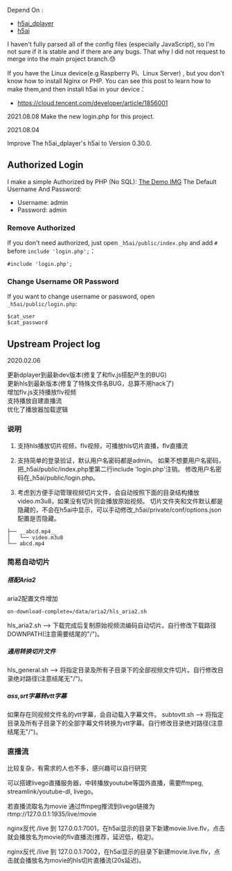 Depend On :
- [h5ai_dplayer](https://github.com/Pearlulu/h5ai_dplayer) 
- [h5ai](https://github.com/lrsjng/h5ai)

I haven't fully parsed all of the config files (especially JavaScript), so I'm not sure if it is stable and if there are any bugs. That why I did not request to merge into the main project branch.😓

If you have the Linux device(e.g Raspberry Pi、Linux Server) , but you don't know how to install Nginx or PHP.
You can see this post to learn how to make them,and then install h5ai in your device：
- https://cloud.tencent.com/developer/article/1856001

2021.08.08
Make the new login.php for this project.

2021.08.04

Improve The h5ai_dplayer's h5ai to Version 0.30.0.

## Authorized Login
I make a simple Authorized by PHP (No SQL):
[The Demo IMG](demo/login.png)
The Default Username And Password:
- Username: admin
- Password: admin

### Remove Authorized
If you don't need authorized, just open `_h5ai/public/index.php` and add `#` before `include 'login.php';`：
```
#include 'login.php';
```

### Change Username OR Password
If you want to change username or password, open  `_h5ai/public/login.php`: 
```
$cat_user 
$cat_password
```


## Upstream Project log

2020.02.06  
 
更新dplayer到最新dev版本(修复了和flv.js搭配产生的BUG)  
更新hls到最新版本(修复了特殊文件名BUG，总算不用hack了)  
增加flv.js支持播放flv视频  
支持播放自建直播流  
优化了播放器加载逻辑

### 说明

1. 支持hls播放切片视频，flv视频，可播放hls切片直播，flv直播流

2. 支持简单的登录验证，默认用户名密码都是admin。
如果不想要用户名密码，把_h5ai/public/index.php里第二行include 'login.php'注销。
修改用户名密码在_h5ai/public/login.php。

3. 考虑到方便手动管理视频切片文件，会自动按照下面的目录结构播放video.m3u8，如果没有切片则会播放原始视频。
切片文件夹和文件默认都是隐藏的，不会在h5ai中显示，可以手动修改_h5ai/private/conf/options.json配置是否隐藏。
```
├── __abcd.mp4__
│   └── video.m3u8
└── abcd.mp4
```

### 简易自动切片

##### 搭配Aria2
aria2配置文件增加
```
on-download-complete=/data/aria2/hls_aria2.sh
```
hls_aria2.sh --> 下载完成后复制原始视频流编码自动切片。自行修改下载路径DOWNPATH(注意需要结尾的"/")。

##### 通用转换切片文件
hls_general.sh --> 将指定目录及所有子目录下的全部视频文件切片。自行修改目录绝对路径(注意结尾无"/")。

##### ass,srt字幕转vtt字幕
如果存在同视频文件名的vtt字幕，会自动载入字幕文件。
subtovtt.sh --> 将指定目录及所有子目录下的全部字幕文件转换为vtt字幕。自行修改目录绝对路径(注意结尾无"/")。

### 直播流
比较复杂，有需求的人也不多，感兴趣可以自行研究  

可以搭建livego直播服务器，中转播放youtube等国外直播，需要ffmpeg, streamlink/youtube-dl, livego。

若直播流取名为movie
通过ffmpeg推流到livego链接为 rtmp://127.0.0.1:1935/live/movie  

nginx反代 /live 到 127.0.0.1:7001，在h5ai显示的目录下新建movie.live.flv，点击就会播放名为movie的flv直播流(推荐，延迟低，稳定)。

nginx反代 /live 到 127.0.0.1:7002，在h5ai显示的目录下新建movie.live.flv，点击就会播放名为movie的hls切片直播流(20s延迟)。
